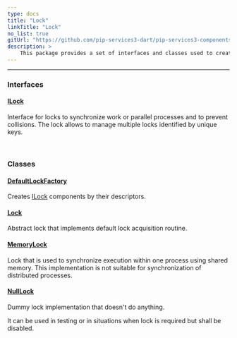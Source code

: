 ```yaml
---
type: docs
title: "Lock"
linkTitle: "Lock"
no_list: true
gitUrl: "https://github.com/pip-services3-dart/pip-services3-components-dart"
description: >
    This package provides a set of interfaces and classes used to create several types of locks.
---
```

---

<div class="module-body"> 

### Interfaces

#### [ILock](ilock)
Interface for locks to synchronize work or parallel processes and to prevent collisions.
The lock allows to manage multiple locks identified by unique keys.

<br>

### Classes

#### [DefaultLockFactory](default_lock_factory)
Creates [ILock](ilock) components by their descriptors.


#### [Lock](lock)
Abstract lock that implements default lock acquisition routine.

#### [MemoryLock](memory_lock)
Lock that is used to synchronize execution within one process using shared memory.
This implementation is not suitable for synchronization of distributed processes.

#### [NullLock](null_lock)
Dummy lock implementation that doesn't do anything.

It can be used in testing or in situations when lock is required
but shall be disabled.

</div>
